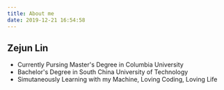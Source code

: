 ```yaml
---
title: About me
date: 2019-12-21 16:54:58
---
```



## Zejun Lin

- Currently Pursing Master's Degree in Columbia University
- Bachelor's Degree in South China University of Technology
- Simutaneously Learning with my Machine, Loving Coding, Loving Life